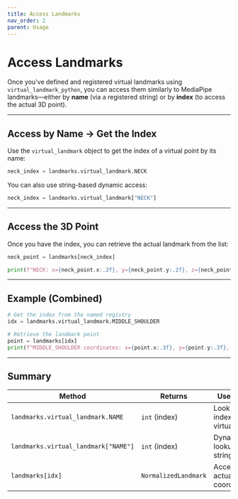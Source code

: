 ```yaml
---
title: Access Landmarks
nav_order: 2
parent: Usage
---
```

# Access Landmarks

Once you've defined and registered virtual landmarks using `virtual_landmark_python`, you can access them similarly to MediaPipe landmarks—either by **name** (via a registered string) or by **index** (to access the actual 3D point).

---

## Access by Name → Get the Index

Use the `virtual_landmark` object to get the index of a virtual point by its name:

```python
neck_index = landmarks.virtual_landmark.NECK
```

You can also use string-based dynamic access:

```python
neck_index = landmarks.virtual_landmark["NECK"]
```

---

## Access the 3D Point

Once you have the index, you can retrieve the actual landmark from the list:

```python
neck_point = landmarks[neck_index]

print(f"NECK: x={neck_point.x:.2f}, y={neck_point.y:.2f}, z={neck_point.z:.2f}")
```

---

## Example (Combined)

```python
# Get the index from the named registry
idx = landmarks.virtual_landmark.MIDDLE_SHOULDER

# Retrieve the landmark point
point = landmarks[idx]
print(f"MIDDLE_SHOULDER coordinates: x={point.x:.3f}, y={point.y:.3f}, z={point.z:.3f}")
```

---

## Summary

| Method                                | Returns              | Use case                         |
|---------------------------------------|-----------------------|----------------------------------|
| `landmarks.virtual_landmark.NAME`     | `int` (index)         | Look up index of virtual point   |
| `landmarks.virtual_landmark["NAME"]`  | `int` (index)         | Dynamic lookup by string         |
| `landmarks[idx]`                      | `NormalizedLandmark`  | Access actual point coordinates  |


